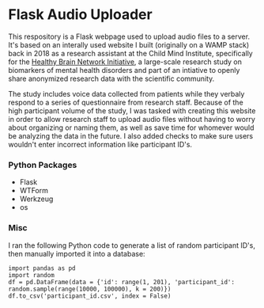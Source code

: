 # Flask Audio Uploader

This respository is a Flask webpage used to upload audio files to a server. It's based on an interally used website I built (originally on a WAMP stack) back in 2018 as a research assistant at the Child Mind Institute, specifically for the [Healthy Brain Network Initiative](https://childmind.org/science/global-open-science/healthy-brain-network/), a large-scale research study on biomarkers of mental health disorders and part of an intiative to openly share anonymized research data with the scientific community. 

The study includes voice data collected from patients while they verbaly respond to a series of questionnaire from research staff. Because of the high participant volume of the study, I was tasked with creating this website in order to allow research staff to upload audio files without having to worry about organizing or naming them, as well as save time for whomever would be analyzing the data in the future. I also added checks to make sure users wouldn't enter incorrect information like participant ID's.

### Python Packages
- Flask
- WTForm
- Werkzeug
- os

### Misc
I ran the following Python code to generate a list of random participant ID's, then manually imported it into a database:

```
import pandas as pd
import random
df = pd.DataFrame(data = {'id': range(1, 201), 'participant_id': random.sample(range(10000, 100000), k = 200)})
df.to_csv('participant_id.csv', index = False)
```

